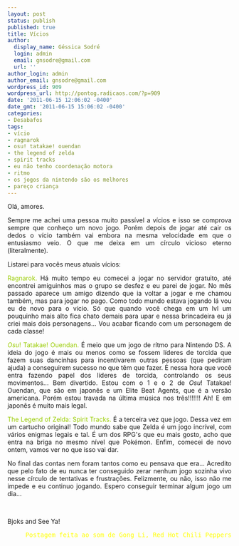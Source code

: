 ```yaml
---
layout: post
status: publish
published: true
title: Vícios
author:
  display_name: Géssica Sodré
  login: admin
  email: gnsodre@gmail.com
  url: ''
author_login: admin
author_email: gnsodre@gmail.com
wordpress_id: 909
wordpress_url: http://pontog.radicaos.com/?p=909
date: '2011-06-15 12:06:02 -0400'
date_gmt: '2011-06-15 15:06:02 -0400'
categories:
- Desabafos
tags:
- vício
- ragnarok
- osu! tatakae! ouendan
- the legend of zelda
- spirit tracks
- eu não tenho coordenação motora
- ritmo
- os jogos da nintendo são os melhores
- pareço criança
---
```

<p style="text-align: justify;">Olá, amores.</p>
<p style="text-align: justify;">Sempre me achei uma pessoa muito passível a vícios e isso se comprova sempre que conheço um novo jogo. Porém depois de jogar até cair os dedos o vício também vai embora na mesma velocidade em que o entusiasmo veio. O que me deixa em um círculo vicioso eterno (literalmente).</p>
<p style="text-align: justify;">Listarei para vocês meus atuais vícios:</p>
<p style="text-align: justify;"><span style="color: #99cc00;">Ragnarok.</span> Há muito tempo eu comecei a jogar no servidor gratuito, até encontrei amiguinhos mas o grupo se desfez e eu parei de jogar. No mês passado aparece um amigo dizendo que ia voltar a jogar e me chamou também, mas para jogar no pago. Como todo mundo estava jogando lá vou eu de novo para o vício. Só que quando você chega em um lvl um pouquinho mais alto fica chato demais para upar e nessa brincadeira eu já criei mais dois personagens... Vou acabar ficando com um personagem de cada classe!</p>
<p style="text-align: justify;"><span style="color: #99cc00;"><em>Osu</em>! Tatakae!  Ouendan.</span> É meio que um jogo de rítmo para Nintendo DS. A ideia do jogo é mais ou menos como se fossem líderes de torcida que fazem suas dancinhas para incentivarem outras pessoas (que pediram ajuda) a conseguirem sucesso no que têm que fazer. É nessa hora que você entra fazendo papel dos líderes de torcida, controlando os seus movimentos... Bem divertido. Estou com o 1 e o 2 de <em>Osu</em>! Tatakae!  Ouendan, que são em japonês e um Elite Beat Agents, que é a versão americana. Porém estou travada na última música nos três!!!!!!! Ah! E em japonês é muito mais legal.</p>
<p style="text-align: justify;"><span style="color: #99cc00;">The Legend of Zelda: Spirit Tracks.</span> É a terceira vez que jogo. Dessa vez em um cartucho original! Todo mundo sabe que Zelda é um jogo incrível, com vários enigmas legais e tal. É um dos RPG's que eu mais gosto, acho que entra na briga no mesmo nível que Pokémon. Enfim, comecei de novo ontem, vamos ver no que isso vai dar.</p>
<p style="text-align: justify;">No final das contas nem foram tantos como eu pensava que era... Acredito que pelo fato de eu nunca ter conseguido zerar nenhum jogo sozinha vivo nesse círculo de tentativas e frustrações. Felizmente, ou não, isso não me impede e eu continuo jogando. Espero conseguir terminar algum jogo um dia...</p>
<p style="text-align: justify;">&nbsp;</p>
<p style="text-align: justify;">Bjoks and See Ya!</p>
<pre style="text-align: right;"><span style="color: #ffff00;">Postagem feita ao som de Gong Li, Red Hot Chili Peppers</span></pre>
<div id="_mcePaste" class="mcePaste" style="position: absolute; left: -10000px; top: 207px; width: 1px; height: 1px; overflow: hidden;">
<h1 id="firstHeading" class="firstHeading"><em><em>The Legend of Zelda: Spirit Tracks</em></em></h1>
</div>
